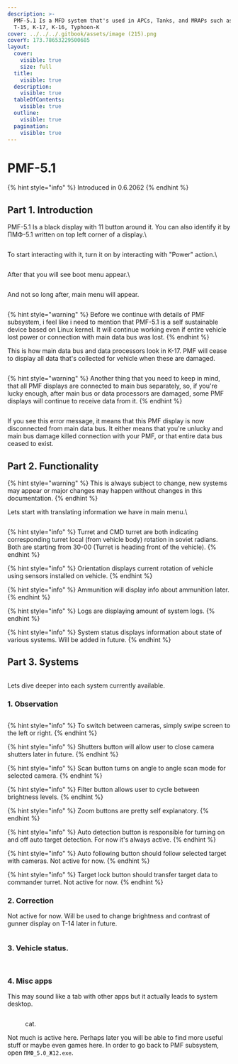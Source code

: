 ```yaml
---
description: >-
  PMF-5.1 Is a MFD system that's used in APCs, Tanks, and MRAPs such as  T-14,
  T-15, K-17, K-16, Typhoon-K
cover: ../../../.gitbook/assets/image (215).png
coverY: 173.78653229500685
layout:
  cover:
    visible: true
    size: full
  title:
    visible: true
  description:
    visible: true
  tableOfContents:
    visible: true
  outline:
    visible: true
  pagination:
    visible: true
---
```


# PMF-5.1



{% hint style="info" %}
Introduced in 0.6.2062
{% endhint %}

## Part 1. Introduction

PMF-5.1 Is a black display with 11 button around it. You can also identify it by ПМФ-5.1 written on top left corner of a display.\


<figure><img src="../../../.gitbook/assets/image (202).png" alt=""><figcaption></figcaption></figure>

To start interacting with it, turn it on by interacting with "Power" action.\


<figure><img src="../../../.gitbook/assets/image (203).png" alt=""><figcaption></figcaption></figure>

After that you will see boot menu appear.\


<figure><img src="../../../.gitbook/assets/image (204).png" alt=""><figcaption></figcaption></figure>

And not so long after, main menu will appear.

<figure><img src="../../../.gitbook/assets/image (205).png" alt=""><figcaption></figcaption></figure>

{% hint style="warning" %}
Before we continue with details of PMF subsystem, i feel like i need to mention that PMF-5.1 is a self sustainable device based on Linux kernel. It will continue working even if entire vehicle lost power or connection with main data bus was lost.
{% endhint %}

This is how main data bus and data processors look in K-17. PMF will cease to display all data that's collected for vehicle when these are damaged.

<figure><img src="../../../.gitbook/assets/image (206).png" alt=""><figcaption></figcaption></figure>

{% hint style="warning" %}
Another thing that you need to keep in mind, that all PMF displays are connected to main bus separately, so, if you're lucky enough, after main bus or data processors are damaged, some PMF displays will continue to receive data from it.&#x20;
{% endhint %}

<figure><img src="../../../.gitbook/assets/image (214).png" alt=""><figcaption></figcaption></figure>

If you see this error message, it means that this PMF display is now disconnected from main data bus. It either means that you're unlucky and main bus damage killed connection with your PMF, or that entire data bus ceased to exist.

## Part 2. Functionality

{% hint style="warning" %}
This is always subject to change, new systems may appear or major changes may happen without changes in this documentation.
{% endhint %}

Lets start with translating information we have in main menu.\


<figure><img src="../../../.gitbook/assets/image (207).png" alt=""><figcaption></figcaption></figure>

{% hint style="info" %}
Turret and CMD turret are both indicating corresponding turret local (from vehicle body) rotation in soviet radians. Both are starting from 30-00 (Turret is heading front of the vehicle).
{% endhint %}

{% hint style="info" %}
Orientation displays current rotation of vehicle using sensors installed on vehicle.
{% endhint %}

{% hint style="info" %}
Ammunition will display info about ammunition later.
{% endhint %}

{% hint style="info" %}
Logs are displaying amount of system logs.
{% endhint %}

{% hint style="info" %}
System status displays information about state of various systems. Will be added in future.
{% endhint %}

## Part 3. Systems

<figure><img src="../../../.gitbook/assets/image (208).png" alt=""><figcaption></figcaption></figure>

Lets dive deeper into each system currently available.

### 1. Observation

<figure><img src="../../../.gitbook/assets/image (209).png" alt=""><figcaption></figcaption></figure>

{% hint style="info" %}
To switch between cameras, simply swipe screen to the left or right.
{% endhint %}

{% hint style="info" %}
Shutters button will allow user to close camera shutters later in future.
{% endhint %}

{% hint style="info" %}
Scan button turns on angle to angle scan mode for selected camera.
{% endhint %}

{% hint style="info" %}
Filter button allows user to cycle between brightness levels.
{% endhint %}

{% hint style="info" %}
Zoom buttons are pretty self explanatory.
{% endhint %}

{% hint style="info" %}
Auto detection button is responsible for turning on and off auto target detection. For now it's always active.
{% endhint %}

{% hint style="info" %}
Auto following button should follow selected target with cameras. Not active for now.
{% endhint %}

{% hint style="info" %}
Target lock button should transfer target data to commander turret. Not active for now.
{% endhint %}

### 2. Correction

Not active for now. Will be used to change brightness and contrast of gunner display on T-14 later in future.

<figure><img src="../../../.gitbook/assets/image (210).png" alt=""><figcaption></figcaption></figure>

### 3. Vehicle status.

<figure><img src="../../../.gitbook/assets/image (211).png" alt=""><figcaption></figcaption></figure>

<figure><img src="../../../.gitbook/assets/image (212).png" alt=""><figcaption></figcaption></figure>

### 4. Misc apps

This may sound like a tab with other apps but it actually leads to system desktop.&#x20;

<figure><img src="../../../.gitbook/assets/image (213).png" alt=""><figcaption><p>cat.</p></figcaption></figure>

Not much is active here. Perhaps later you will be able to find more useful stuff or maybe even games here. In order to go back to PMF subsystem, open `ПМФ_5.0_Ж12.exe`.



##
